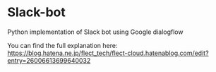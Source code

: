 # Slack-bot
Python implementation of Slack bot using Google dialogflow

You can find the full explanation here: https://blog.hatena.ne.jp/flect_tech/flect-cloud.hatenablog.com/edit?entry=26006613699640032
